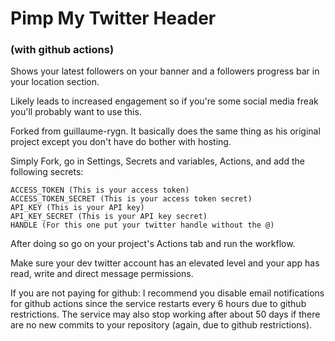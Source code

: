 # Pimp My Twitter Header
### (with github actions)

Shows your latest followers on your banner and a followers progress bar in your location section.

Likely leads to increased engagement so if you're some social media freak you'll probably want to use this.

Forked from guillaume-rygn.
It basically does the same thing as his original project except you don't have do bother with hosting.

Simply Fork, go in Settings, Secrets and variables, Actions, and add the following secrets:
```
ACCESS_TOKEN (This is your access token)
ACCESS_TOKEN_SECRET (This is your access token secret)
API_KEY (This is your API key)
API_KEY_SECRET (This is your API key secret)
HANDLE (For this one put your twitter handle without the @)
```
After doing so go on your project's Actions tab and run the workflow.

Make sure your dev twitter account has an elevated level and your app has read, write and direct message permissions.

If you are not paying for github:
I recommend you disable email notifications for github actions since the service restarts every 6 hours due to github restrictions.
The service may also stop working after about 50 days if there are no new commits to your repository (again, due to github restrictions).
